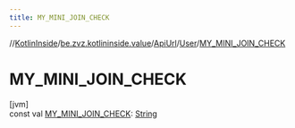 ```yaml
---
title: MY_MINI_JOIN_CHECK
---
```

//[KotlinInside](../../../../index.html)/[be.zvz.kotlininside.value](../../index.html)/[ApiUrl](../index.html)/[User](index.html)/[MY_MINI_JOIN_CHECK](-m-y_-m-i-n-i_-j-o-i-n_-c-h-e-c-k.html)



# MY_MINI_JOIN_CHECK



[jvm]\
const val [MY_MINI_JOIN_CHECK](-m-y_-m-i-n-i_-j-o-i-n_-c-h-e-c-k.html): [String](https://kotlinlang.org/api/latest/jvm/stdlib/kotlin/-string/index.html)




